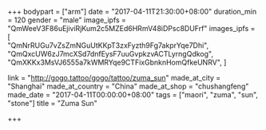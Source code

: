 +++
bodypart = ["arm"]
date = "2017-04-11T21:30:00+08:00"
duration_min = 120
gender = "male"
image_ipfs = "QmWeeV3F86uEjiviRjKum2c5MZEd6HRmV48iDPsc8DUFrf"
images_ipfs = [  
  "QmNrRUGu7vZsZmNGuUtKKpT3zxFyzth9Fg7akprYqe7Dhi",
  "QmQxcUW6zJ7mcXSd7dnfEysF7uuGvpkzvACTLyrngQdkog",
  "QmXKKx3MsVJ6555a7kWMRYqe9CTFixGbnknHomQfkeUNRV",
]

link = "http://gogo.tattoo/gogo/tattoo/zuma_sun"
made_at_city = "Shanghai"
made_at_country = "China"
made_at_shop = "chushangfeng"
made_date = "2017-04-11T00:00:00+08:00"
tags = ["maori", "zuma", "sun", "stone"]
title = "Zuma Sun"

+++

